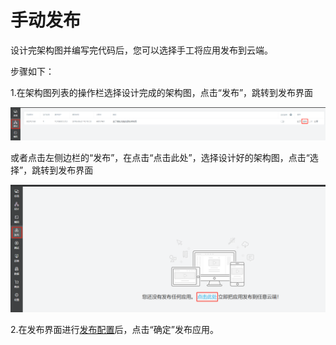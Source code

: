 # 手动发布

设计完架构图并编写完代码后，您可以选择手工将应用发布到云端。

步骤如下：

1.在架构图列表的操作栏选择设计完成的架构图，点击“发布”，跳转到发布界面

![](/assets/import20.png)

或者点击左侧边栏的“发布”，在点击“点击此处”，选择设计好的架构图，点击“选择”，跳转到发布界面

![](/assets/import21.png)

2.在发布界面进行[发布配置](/fa-bu/fa-bu-pei-zhi.md)后，点击“确定”发布应用。



